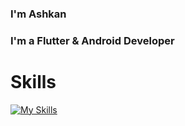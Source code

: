 ### I'm Ashkan

### I'm a Flutter & Android Developer

# Skills

[![My Skills](https://skillicons.dev/icons?i=flutter,dart,java,androidstudio,python,git,github,gitlab)](https://skillicons.dev)
